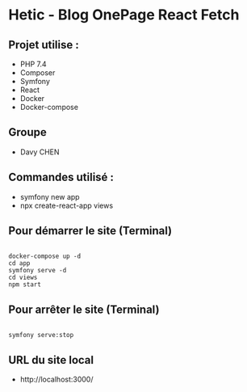 # Hetic - Blog OnePage React Fetch

## Projet utilise :
- PHP 7.4
- Composer
- Symfony
- React
- Docker
- Docker-compose

## Groupe
- Davy CHEN

## Commandes utilisé :
- symfony new app
- npx create-react-app views

## Pour démarrer le site (Terminal)
````shell

docker-compose up -d
cd app
symfony serve -d
cd views
npm start

````

## Pour arrêter le site (Terminal)
````shell

symfony serve:stop

````

## URL du site local
- http://localhost:3000/
